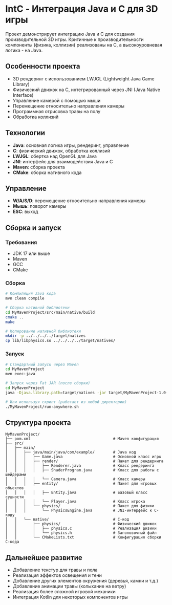 # IntC - Интеграция Java и C для 3D игры

Проект демонстрирует интеграцию Java и C для создания производительной 3D игры. Критичные к производительности компоненты (физика, коллизии) реализованы на C, а высокоуровневая логика - на Java.

## Особенности проекта

- 3D рендеринг с использованием LWJGL (Lightweight Java Game Library)
- Физический движок на C, интегрированный через JNI (Java Native Interface)
- Управление камерой с помощью мыши
- Перемещение относительно направления камеры
- Программная отрисовка травы на полу
- Обработка коллизий

## Технологии

- **Java**: основная логика игры, рендеринг, управление
- **C**: физический движок, обработка коллизий
- **LWJGL**: обертка над OpenGL для Java
- **JNI**: интерфейс для взаимодействия Java и C
- **Maven**: сборка проекта
- **CMake**: сборка нативного кода

## Управление

- **W/A/S/D**: перемещение относительно направления камеры
- **Мышь**: поворот камеры
- **ESC**: выход

## Сборка и запуск

### Требования
- JDK 17 или выше
- Maven
- GCC
- CMake

### Сборка
```bash
# Компиляция Java кода
mvn clean compile

# Сборка нативной библиотеки
cd MyMavenProject/src/main/native/build
cmake ..
make

# Копирование нативной библиотеки
mkdir -p ../../../../target/natives
cp lib/libphysics.so ../../../../target/natives/
```

### Запуск
```bash
# Стандартный запуск через Maven
cd MyMavenProject
mvn exec:java

# Запуск через Fat JAR (после сборки)
cd MyMavenProject
java -Djava.library.path=target/natives -jar target/MyMavenProject-1.0-SNAPSHOT-fat.jar

# Или используя скрипт (работает из любой директории)
./MyMavenProject/run-anywhere.sh
```

## Структура проекта

```
MyMavenProject/
├── pom.xml                                    # Maven конфигурация
├── src/
│   ├── main/
│   │   ├── java/main/java/com/example/        # Java код
│   │   │   ├── Game.java                      # Основной класс игры
│   │   │   ├── render/                        # Пакет для рендеринга
│   │   │   │   ├── Renderer.java              # Класс рендеринга
│   │   │   │   ├── ShaderProgram.java         # Класс для работы с шейдерами
│   │   │   │   └── Camera.java                # Класс камеры
│   │   │   ├── entity/                        # Пакет для игровых объектов
│   │   │   │   ├── Entity.java                # Базовый класс сущности
│   │   │   │   └── Player.java                # Класс игрока
│   │   │   └── physics/                       # Пакет для физики
│   │   │       └── PhysicsEngine.java         # JNI-интерфейс к C-коду
│   │   └── native/                            # C-код
│   │       ├── physics/                       # Физический движок
│   │       │   ├── physics.c                  # Реализация физики
│   │       │   └── physics.h                  # Заголовочный файл
│   │       └── CMakeLists.txt                 # Конфигурация сборки C-кода
```

## Дальнейшее развитие

- Добавление текстур для травы и пола
- Реализация эффектов освещения и тени
- Добавление других элементов окружения (деревья, камни и т.д.)
- Добавление анимации травы (колыхание на ветру)
- Реализация более сложной игровой механики
- Интеграция Kotlin для некоторых компонентов игры
